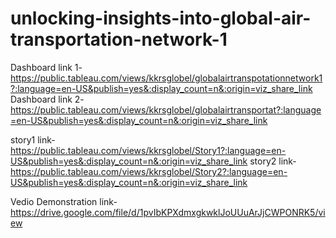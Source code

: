 # unlocking-insights-into-global-air-transportation-network-1

Dashboard link 1-https://public.tableau.com/views/kkrsglobel/globalairtranspotationnetwork1?:language=en-US&publish=yes&:display_count=n&:origin=viz_share_link
Dashboard link 2-https://public.tableau.com/views/kkrsglobel/globalairtransportat?:language=en-US&publish=yes&:display_count=n&:origin=viz_share_link

story1 link-https://public.tableau.com/views/kkrsglobel/Story1?:language=en-US&publish=yes&:display_count=n&:origin=viz_share_link
story2 link-https://public.tableau.com/views/kkrsglobel/Story2?:language=en-US&publish=yes&:display_count=n&:origin=viz_share_link

Vedio Demonstration link-https://drive.google.com/file/d/1pvIbKPXdmxgkwklJoUUuArJjCWPONRK5/view
